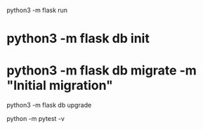 python3 -m flask run 

# python3 -m flask db init  

# python3 -m flask db migrate -m "Initial migration"

python3 -m flask db upgrade

python -m pytest -v

  